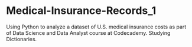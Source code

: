 # Medical-Insurance-Records_1
Using Python to analyze a dataset of U.S. medical insurance costs as part of Data Science and Data Analyst course at Codecademy.
Studying Dictionaries.
